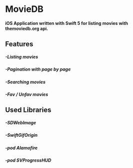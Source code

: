 # MovieDB

#### iOS Application written with Swift 5 for listing movies with themoviedb.org api.


## Features
##### -Listing movies
##### -Pagination with page by page
##### -Searching movies
##### -Fav / Unfav movies

## Used Libraries

##### -SDWebImage
##### -SwiftGifOrigin
##### -pod Alamofire
##### -pod SVProgressHUD
